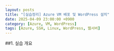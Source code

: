 ```yaml
---
layout: posts
title: "[실습정리] Azure VM 배포 및 WordPress 설치"
date: 2025-04-09 23:00:00 +0900
category: [Azure, VM, WordPress]
tags: [Azure, SSH, Linux, WordPress, 웹서버]
---
```


##1. 실습 개요


